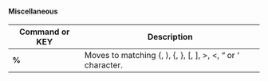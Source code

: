#### Miscellaneous

| Command or KEY | Description |
| - | - |
| **%** | Moves to matching (, ), \{, \}, [, ], \>, \<, “ or ‘ character. |